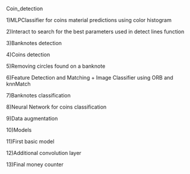 Coin_detection

1)MLPClassifier for coins material predictions using color histogram

2)Interact to search for the best parameters used in detect lines function

3)Banknotes detection

4)Coins detection

5)Removing circles found on a banknote

6)Feature Detection and Matching + Image Classifier using ORB and knnMatch

7)Banknotes classification

8)Neural Network for coins classification

9)Data augmentation

10)Models

11)First basic model

12)Additional convolution layer

13)Final money counter
